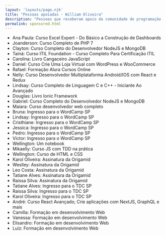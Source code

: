 ```yaml
---
layout: 'layouts/page.njk'
title: "Pessoas apoiadas - William Oliveira"
description: "Pessoas que receberam apoio da comunidade de programação para investir em sua educação"
permalink: sponsored.html
---
```


- Ana Paula: Curso Excel Expert - Do Básico a Construção de Dashboards
- Joanderson: Curso Completo de PHP 7
- Clayton: Curso Completo do Desenvolvedor NodeJS e MongoDB
- Tainá: Curso ITIL Foundation - Curso Completo Para Certificação ITIL
- Carolina: Livro Cangaceiro JavaScript
- Daniel: Curso Crie Uma Loja Virtual com WordPress e WooCommerce
- Rafael: Formação Alura Cursos Online
- Nelly: Curso Desenvolvedor Multiplataforma Android/IOS com React e Redux
- Lindsay: Curso Completo de Linguagem C e C++ - Iniciante Ao Avançado
- Douglas: Livro Ionic Framework
- Gabriel: Curso Completo do Desenvolvedor NodeJS e MongoDB
- Maiara: Curso desenvolvedor web completo
- Bruna: Ingresso para o WordCamp SP
- Lindsay: Ingresso para o WordCamp SP
- Cristhiane: Ingresso para o WordCamp SP
- Jessica: Ingresso para o WordCamp SP
- Pedro: Ingresso para o WordCamp SP
- Victor: Ingresso para o WordCamp SP
- Wellington: Um notebook
- Mikaelly: Curso JS com TDD na prática
- Wellington: Curso de HTML e CSS
- Karol Oliveira: Assinatura da Origamid
- Weslley: Assinatura da Origamid
- Leo Costa: Assinatura da Origamid
- Tatiane Alves: Assinatura da Origamid
- Raissa Silva: Assinatura da Origamid
- Tatiane Alves: Ingresso para o TDC SP
- Raissa Silva: Ingresso para o TDC SP
- Karol Oliveira: Ingresso para o TDC SP
- André: Curso React Avançado; Crie aplicações com NextJS, GraphQL e mais
- Camilla: Formação em desenvolvimento Web
- Vanessa: Formação em desenvolvimento Web
- Elisandro: Formação em desenvolvimento Web
- Luiz: Formação em desenvolvimento Web